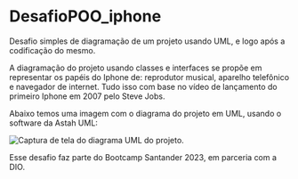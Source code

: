 # DesafioPOO_iphone
Desafio simples de diagramação de um projeto usando UML, e logo após a codificação do mesmo.

A diagramação do projeto usando classes e interfaces se propõe em representar os papéis do Iphone de: reprodutor musical, aparelho telefônico e navegador de internet. Tudo isso com base no vídeo de lançamento do primeiro Iphone em 2007 pelo Steve Jobs.

Abaixo temos uma imagem com o diagrama do projeto em UML, usando o software da Astah UML:

![Captura de tela do diagrama UML do projeto.](https://github.com/luixfelipe0/DesafioPOO_iphone/assets/119303049/41b6cc5d-9709-4055-9b31-5de9b7a643f3)

Esse desafio faz parte do Bootcamp Santander 2023, em parceria com a DIO.
